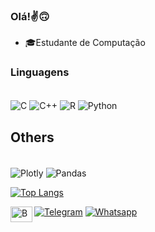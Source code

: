 
### Olá!✌️🙃
- 🎓Estudante de Computação

### Linguagens
 
<div style="display: inline_block"><br/>
<img align="center" alt="C" src="https://img.shields.io/badge/C-00599C?style=for-the-badge&logo=c&logoColor=white" />
<img align="center" alt="C++" src="https://img.shields.io/badge/C%2B%2B-00599C?style=for-the-badge&logo=c%2B%2B&logoColor=white" />
<img align="center" alt="R" src="https://img.shields.io/badge/R-276DC3?style=for-the-badge&logo=r&logoColor=white" />
<img align="center" alt="Python" src="https://img.shields.io/badge/python-3670A0?style=for-the-badge&logo=python&logoColor=ffdd54" />
<!-- <img align= "center" alt="Apache Spark" src= "https://img.shields.io/badge/Apache%20Spark-FDEE21?style=flat-square&logo=apachespark&logoColor=black" /> -->
</div>

## Others

<div style="display: inline_block"><br/>
<img align="center" alt="Plotly" src="https://img.shields.io/badge/Plotly-%233F4F75.svg?style=for-the-badge&logo=plotly&logoColor=white" />
<img align="center" alt="Pandas" src="https://img.shields.io/badge/pandas-%23150458.svg?style=for-the-badge&logo=pandas&logoColor=white" />
</div>

[![Top Langs](https://github-readme-stats.vercel.app/api/top-langs/?username=Isabelle-Matos&layout=compact&theme=cobalt)](https://github.com/anuraghazra/github-readme-stats)


[![Telegram](https://img.shields.io/badge/Telegram-2CA5E0?style=for-the-badge&logo=telegram&logoColor=white)](https://t.me/+5531997038883)
[![Whatsapp](https://img.shields.io/badge/WhatsApp-25D366?style=for-the-badge&logo=whatsapp&logoColor=white)](https://wa.me/5531997038883)
<a href="https://www.beecrowd.com.br/judge/pt/profile/484619" target="blank"><img align="left" src="https://www.beecrowd.com.br/judge/favicon.ico?1635097036" alt="Beecrowd-Lucas-Marcuzo" height="25" width="35" />


